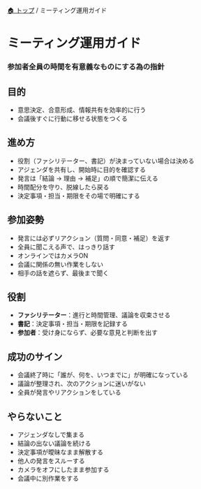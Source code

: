 [🏠 トップ](/README.md) / ミーティング運用ガイド

# ミーティング運用ガイド

### 参加者全員の時間を有意義なものにする為の指針

## 目的
- 意思決定、合意形成、情報共有を効率的に行う  
- 会議後すぐに行動に移せる状態をつくる  

## 進め方
- 役割（ファシリテーター、書記）が決まっていない場合は決める
- アジェンダを共有し、開始時に目的を確認する  
- 発言は「結論 → 理由 → 補足」の順で簡潔に伝える  
- 時間配分を守り、脱線したら戻る
- 決定事項・担当・期限をその場で明確にする  

## 参加姿勢
- 発言には必ずリアクション（質問・同意・補足）を返す
- 全員に聞こえる声で、はっきり話す
- オンラインではカメラON
- 会議に関係の無い作業をしない
- 相手の話を遮らず、最後まで聞く

## 役割
- **ファシリテーター**：進行と時間管理、議論を収束させる  
- **書記**：決定事項・担当・期限を記録する  
- **参加者**：受け身にならず、必要な意見と判断を出す  

## 成功のサイン
- 会議終了時に「誰が、何を、いつまでに」が明確になっている  
- 議論が整理され、次のアクションに迷いがない  
- 全員が発言やリアクションをしている

## やらないこと
- アジェンダなしで集まる  
- 結論の出ない議論を続ける  
- 決定事項が曖昧なまま解散する  
- 他人の発言をスルーする  
- カメラをオフにしたまま参加する  
- 会議中に別作業をする  
